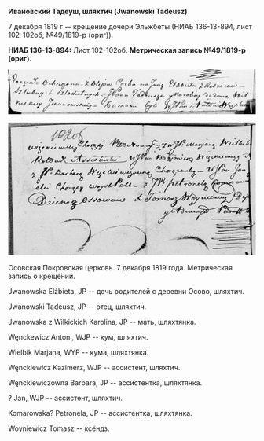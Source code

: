 **Ивановский Тадеуш, шляхтич (Jwanowski Tadeusz)**

7 декабря 1819 г -- крещение дочери Эльжбеты (НИАБ 136-13-894, лист
102-102об, №49/1819-р (ориг)).

**НИАБ 136-13-894:** Лист 102-102об. **Метрическая запись №49/1819-р
(ориг).**

![](./media/3c35431a103210462b0dab36ae2533a3522ecc13.png)

![](./media/29f9f356633b7546976159ea1b2d5e6a51617f64.png)

Осовская Покровская церковь. 7 декабря 1819 года. Метрическая запись о
крещении.

Jwanowska Elżbieta, JP -- дочь родителей с деревни Осово, шляхтич.

Jwanowski Tadeusz, JP -- отец, шляхтич.

Jwanowska z Wilkickich Karolina, JP -- мать, шляхтянка.

Węnckewicz Antoni, WJP -- кум, шляхтич.

Wielbik Marjana, WYP -- кума, шляхтянка.

Węnckiewicz Kazimerz, WJP -- ассистент, шляхтич.

Węnckiewiczowna Barbara, JP -- ассистентка, шляхтянка.

? Jan, WJP -- ассистент, шляхтич.

Komarowska? Petronela, JP -- ассистентка, шляхтянка.

Woyniewicz Tomasz -- ксёндз.
